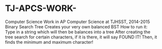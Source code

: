 # TJ-APCS-WORK-
Computer Science Work in AP Computer Science at TJHSST, 2014-2015
Binary Search Tree
Creates your very own balanced BST
How to run it:
Type in a string which will then be balances into a tree
After creating the tree search for certain characters, if it is there, it will say FOUND IT!
Then, it finds the minimum and maximum character! 


